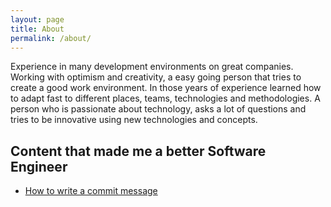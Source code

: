 ```yaml
---
layout: page
title: About
permalink: /about/
---
```


Experience in many development environments on great companies. Working with optimism and creativity, a easy going person that tries to create a good work environment. In those years of experience learned how to adapt fast to different places, teams, technologies and methodologies. A person who is passionate about technology, asks a lot of questions and tries to be innovative using new technologies and concepts.

[github]: https://github.com/rafaelfcsouza
[linkedin]: https://linkedin.com/in/rafaelfcsouza

## Content that made me a better Software Engineer

- [How to write a commit message](https://chris.beams.io/posts/git-commit/)
